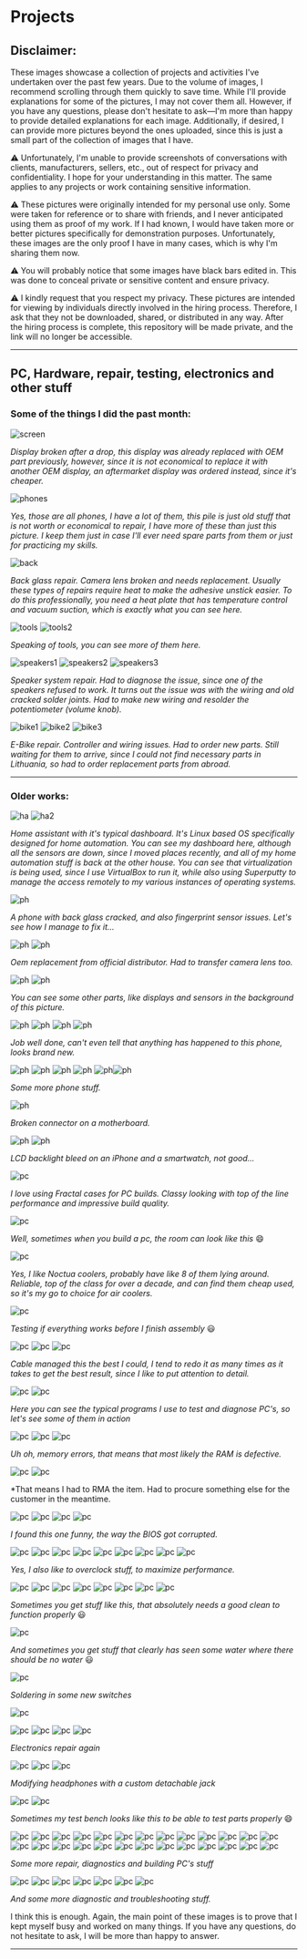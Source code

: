 # Projects

## Disclaimer:

These images showcase a collection of projects and activities I've undertaken over the past few years. Due to the volume of images, I recommend scrolling through them quickly to save time. While I'll provide explanations for some of the pictures, I may not cover them all. However, if you have any questions, please don't hesitate to ask—I'm more than happy to provide detailed explanations for each image. Additionally, if desired, I can provide more pictures beyond the ones uploaded, since this is just a small part of the collection of images that I have.

:warning: Unfortunately, I'm unable to provide screenshots of conversations with clients, manufacturers, sellers, etc., out of respect for privacy and confidentiality. I hope for your understanding in this matter. The same applies to any projects or work containing sensitive information.

:warning: These pictures were originally intended for my personal use only. Some were taken for reference or to share with friends, and I never anticipated using them as proof of my work. If I had known, I would have taken more or better pictures specifically for demonstration purposes. Unfortunately, these images are the only proof I have in many cases, which is why I'm sharing them now.

:warning: You will probably notice that some images have black bars edited in. This was done to conceal private or sensitive content and ensure privacy.

:warning: I kindly request that you respect my privacy. These pictures are intended for viewing by individuals directly involved in the hiring process. Therefore, I ask that they not be downloaded, shared, or distributed in any way. After the hiring process is complete, this repository will be made private, and the link will no longer be accessible.

---
## PC, Hardware, repair, testing, electronics and other stuff

### Some of the things I did the past month:

![screen](./img1/p1.jpg)

*Display broken after a drop, this display was already replaced with OEM part previously, however, since it is not economical to replace it with another OEM display, an aftermarket display was ordered instead, since it's cheaper.*

![phones](./img1/p2.jpg)

*Yes, those are all phones, I have a lot of them, this pile is just old stuff that is not worth or economical to repair, I have more of these than just this picture. I keep them just in case I'll ever need spare parts from them or just for practicing my skills.*

![back](./img1/p3.jpg)

*Back glass repair. Camera lens broken and needs replacement. Usually these types of repairs require heat to make the adhesive unstick easier. To do this professionally, you need a heat plate that has temperature control and vacuum suction, which is exactly what you can see here.*

![tools](./img1/p4_2.jpg)
![tools2](./img1/p7.jpg)

*Speaking of tools, you can see more of them here.*

![speakers1](./img1/p9.jpg)
![speakers2](./img1/p8.jpg)
![speakers3](./img1/p10.jpg)

*Speaker system repair. Had to diagnose the issue, since one of the speakers refused to work. It turns out the issue was with the wiring and old cracked solder joints. Had to make new wiring and resolder the potentiometer (volume knob).*

![bike1](./img1/p4.jpg)
![bike2](./img1/p5.jpg)
![bike3](./img1/p6.jpg)

*E-Bike repair. Controller and wiring issues. Had to order new parts. Still waiting for them to arrive, since I could not find necessary parts in Lithuania, so had to order replacement parts from abroad.*


---
### Older works:

![ha](./img1/ha1.png)
![ha2](./img1/ha2.png)


*Home assistant with it's typical dashboard. It's Linux based OS specifically designed for home automation. You can see my dashboard here, although all the sensors are down, since I moved places recently, and all of my home automation stuff is back at the other house. You can see that virtualization is being used, since I use VirtualBox to run it, while also using Superputty to manage the access remotely to my various instances of operating systems.*

![ph](./img1/p14.jpg)

*A phone with back glass cracked, and also fingerprint sensor issues. Let's see how I manage to fix it...*

![ph](./img1/p15.jpg)
![ph](./img1/p16.jpg)

*Oem replacement from official distributor. Had to transfer camera lens too.*

![ph](./img1/p17.jpg)
![ph](./img1/p19.jpg)

*You can see some other parts, like displays and sensors in the background of this picture.*

![ph](./img1/p20.jpg)
![ph](./img1/p21.jpg)
![ph](./img1/p22.jpg)
![ph](./img1/p23.jpg)

*Job well done, can't even tell that anything has happened to this phone, looks brand new.*

![ph](./img1/p24.jpg)
![ph](./img1/p10_2.jpg)
![ph](./img1/p11.jpg)
![ph](./img1/p12.jpg)
![ph](./img1/p13.jpg)![ph](./img1/p25_2.jpg)

*Some more phone stuff.*

![ph](./img1/r1.jpg)

*Broken connector on a motherboard.*

![ph](./img1/r2.jpg)
![ph](./img1/r2_2.jpg)

*LCD backlight bleed on an iPhone and a smartwatch, not good...*

![pc](./img1/p25.jpg)

*I love using Fractal cases for PC builds. Classy looking with top of the line performance and impressive build quality.*

![pc](./img1/p27.jpg)

*Well, sometimes when you build a pc, the room can look like this* :smile:

![pc](./img1/p26.jpg)

*Yes, I like Noctua coolers, probably have like 8 of them lying around. Reliable, top of the class for over a decade, and can find them cheap used, so it's my go to choice for air coolers.*

![pc](./img1/p28.jpg)

*Testing if everything works before I finish assembly* :smiley:

![pc](./img1/p29.jpg)
![pc](./img1/p30.jpg)
![pc](./img1/p31.jpg)

*Cable managed this the best I could, I tend to redo it as many times as it takes to get the best result, since I like to put attention to detail.*

![pc](./img1/p32.jpg)
![pc](./img1/tools.png)

*Here you can see the typical programs I use to test and diagnose PC's, so let's see some of them in action*

![pc](./img1/r3.jpg)
![pc](./img1/r4.jpg)
![pc](./img1/r5.jpg)

*Uh oh, memory errors, that means that most likely the RAM is defective.*

![pc](./img1/r7.jpg)
![pc](./img1/r6.jpg)

*That means I had to RMA the item. Had to procure something else for the customer in the meantime.

![pc](./img1/r8.png)
![pc](./img1/r9.jpeg)
![pc](./img1/r10.jpg)
![pc](./img1/r10_2.jpg)

*I found this one funny, the way the BIOS got corrupted.*

![pc](./img1/r10.jpg)
![pc](./img1/r11_2.jpg)
![pc](./img1/r11.jpg)
![pc](./img1/r12.jpg)
![pc](./img1/r21.jpg)
![pc](./img1/r22.jpg)
![pc](./img1/r23.jpg)
![pc](./img1/r24.jpg)
![pc](./img1/r25.jpg)

*Yes, I also like to overclock stuff, to maximize performance.*

![pc](./img1/r13.jpg)
![pc](./img1/r14.jpg)
![pc](./img1/r35.jpg)
![pc](./img1/r36.jpg)
![pc](./img1/r37.jpg)
![pc](./img1/r38.jpg)
![pc](./img1/r39.jpg)
![pc](./img1/r47.jpg)

*Sometimes you get stuff like this, that absolutely needs a good clean to function properly* :smiley:

![pc](./img1/r70.jpg)

*And sometimes you get stuff that clearly has seen some water where there should be no water* :smiley:

![pc](./img1/r15.jpg)

*Soldering in some new switches*

![pc](./img1/r16.jpg)

![pc](./img1/r17.jpg)
![pc](./img1/r18.jpg)
![pc](./img1/r19.jpg)
![pc](./img1/r20.jpg)

*Electronics repair again*

![pc](./img1/r26.jpg)
![pc](./img1/r27.jpg)
![pc](./img1/r28.jpg)

*Modifying headphones with a custom detachable jack*

![pc](./img1/r33.jpg)
![pc](./img1/r34.jpg)

*Sometimes my test bench looks like this to be able to test parts properly* :smile:

![pc](./img1/r30.jpg)
![pc](./img1/r31.jpg)
![pc](./img1/r32.jpg)
![pc](./img1/r40.jpg)
![pc](./img1/r41.jpg)
![pc](./img1/r42.jpg)
![pc](./img1/r43.jpg)
![pc](./img1/r45.jpg)
![pc](./img1/r46.jpg)
![pc](./img1/r48.jpg)
![pc](./img1/r49.jpg)
![pc](./img1/r50.jpg)
![pc](./img1/r51.jpg)
![pc](./img1/r52.jpg)
![pc](./img1/r53.jpg)
![pc](./img1/r54.jpg)
![pc](./img1/r56.jpg)
![pc](./img1/r57.jpg)
![pc](./img1/r58.jpg)
![pc](./img1/r59.jpeg)
![pc](./img1/r60.jpeg)
![pc](./img1/r61.jpeg)
![pc](./img1/r62.jpeg)
![pc](./img1/r63.jpeg)
![pc](./img1/r71.jpg)
![pc](./img1/r72.jpg)

*Some more repair, diagnostics and building PC's stuff*

![pc](./img1/r64.jpg)
![pc](./img1/r65.jpg)
![pc](./img1/r66.jpg)
![pc](./img1/r67.jpg)
![pc](./img1/r68.jpg)
![pc](./img1/r69.jpg)
![pc](./img1/r73.jpg)

*And some more diagnostic and troubleshooting stuff.*

I think this is enough. Again, the main point of these images is to prove that I kept myself busy and worked on many things. If you have any questions, do not hesitate to ask, I will be more than happy to answer.

---
